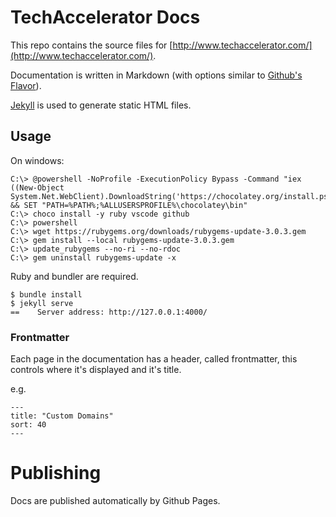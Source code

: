# TechAccelerator Docs

This repo contains the source files for [http://www.techaccelerator.com/](http://www.techaccelerator.com/).

Documentation is written in Markdown (with options similar to [Github's Flavor](https://help.github.com/articles/github-flavored-markdown/)).

[Jekyll](https://http://jekyllrb.com//) is used to generate static HTML files.

## Usage

On windows:
```shell
C:\> @powershell -NoProfile -ExecutionPolicy Bypass -Command "iex ((New-Object System.Net.WebClient).DownloadString('https://chocolatey.org/install.ps1'))" && SET "PATH=%PATH%;%ALLUSERSPROFILE%\chocolatey\bin"
C:\> choco install -y ruby vscode github
C:\> powershell
C:\> wget https://rubygems.org/downloads/rubygems-update-3.0.3.gem
C:\> gem install --local rubygems-update-3.0.3.gem
C:\> update_rubygems --no-ri --no-rdoc
C:\> gem uninstall rubygems-update -x
```

Ruby and bundler are required.

```shell
$ bundle install
$ jekyll serve
==    Server address: http://127.0.0.1:4000/
```

### Frontmatter

Each page in the documentation has a header, called frontmatter, this controls where it's displayed and it's title.

e.g.

```
---
title: "Custom Domains"
sort: 40
---
```
# Publishing

Docs are published automatically by Github Pages.
